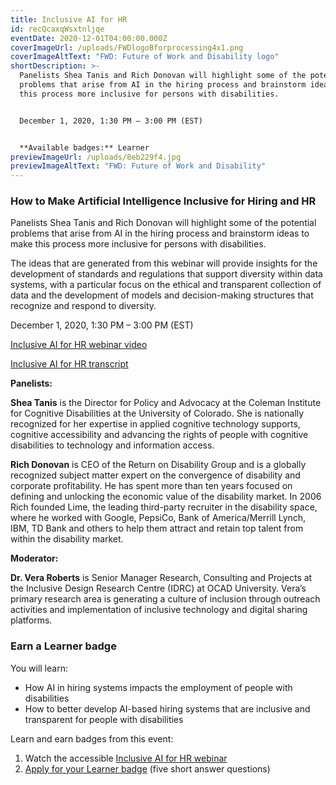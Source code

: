 ```yaml
---
title: Inclusive AI for HR
id: recQcaxqWsxtnljqe
eventDate: 2020-12-01T04:00:00.000Z
coverImageUrl: /uploads/FWDlogoBforprocessing4x1.png
coverImageAltText: "FWD: Future of Work and Disability logo"
shortDescription: >-
  Panelists Shea Tanis and Rich Donovan will highlight some of the potential
  problems that arise from AI in the hiring process and brainstorm ideas to make
  this process more inclusive for persons with disabilities.


  December 1, 2020, 1:30 PM – 3:00 PM (EST)


  **Available badges:** Learner
previewImageUrl: /uploads/8eb229f4.jpg
previewImageAltText: "FWD: Future of Work and Disability"
---
```

### **How to Make Artificial Intelligence Inclusive for Hiring and HR**

Panelists Shea Tanis and Rich Donovan will highlight some of the potential problems that arise from AI in the hiring process and brainstorm ideas to make this process more inclusive for persons with disabilities.

The ideas that are generated from this webinar will provide insights for the development of standards and regulations that support diversity within data systems, with a particular focus on the ethical and transparent collection of data and the development of models and decision-making structures that recognize and respond to diversity.

December 1, 2020, 1:30 PM – 3:00 PM (EST)

[Inclusive AI for HR webinar video](https://youtu.be/0fBqJgt_w2E)

[Inclusive AI for HR transcript](src/uploads/future-of-work_inclusive-ai-for-hr_dec-1_transcript.docx)

**Panelists:**

**Shea Tanis** is the Director for Policy and Advocacy at the Coleman Institute for Cognitive Disabilities at the University of Colorado. She is nationally recognized for her expertise in applied cognitive technology supports, cognitive accessibility and advancing the rights of people with cognitive disabilities to technology and information access.

**Rich Donovan** is CEO of the Return on Disability Group and is a globally recognized subject matter expert on the convergence of disability and corporate profitability. He has spent more than ten years focused on defining and unlocking the economic value of the disability market. In 2006 Rich founded Lime, the leading third-party recruiter in the disability space, where he worked with Google, PepsiCo, Bank of America/Merrill Lynch, IBM, TD Bank and others to help them attract and retain top talent from within the disability market.

**Moderator:**

**Dr. Vera Roberts** is Senior Manager Research, Consulting and Projects at the Inclusive Design Research Centre (IDRC) at OCAD University. Vera’s primary research area is generating a culture of inclusion through outreach activities and implementation of inclusive technology and digital sharing platforms.

### Earn a Learner badge

You will learn:

* How AI in hiring systems impacts the employment of people with disabilities
* How to better develop AI-based hiring systems that are inclusive and transparent for people with disabilities

Learn and earn badges from this event:

1. Watch the accessible [Inclusive AI for HR webinar](https://youtu.be/0fBqJgt_w2E)
2. [Apply for your Learner badge](https://factory.cancred.ca/c/earnablebadge/QSZ53Ua7B4SaN8/apply) (five short answer questions)
